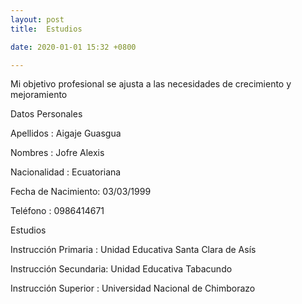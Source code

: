 ```yaml
---
layout: post
title:  Estudios

date: 2020-01-01 15:32 +0800

---
```

Mi objetivo profesional se ajusta a las necesidades de crecimiento y mejoramiento

Datos Personales

Apellidos : Aigaje Guasgua

Nombres :   Jofre Alexis

Nacionalidad : Ecuatoriana

Fecha de Nacimiento:  03/03/1999

Teléfono : 0986414671

Estudios

Instrucción Primaria : Unidad Educativa Santa Clara de Asís

Instrucción Secundaria: Unidad Educativa  Tabacundo

Instrucción Superior : Universidad Nacional de Chimborazo
